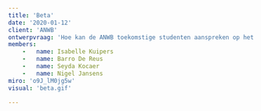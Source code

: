 ```yaml
---
title: 'Beta'
date: '2020-01-12'
client: 'ANWB'
ontwerpvraag: 'Hoe kan de ANWB toekomstige studenten aanspreken op het gebied van communicatie en slimme mobiliteit?'
members:
    -   name: Isabelle Kuipers
    -   name: Barro De Reus
    -   name: Seyda Kocaer
    -   name: Nigel Jansens
miro: 'o9J_lM0jg5w'
visual: 'beta.gif'

---
```



